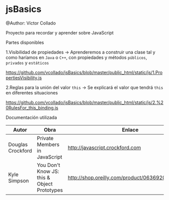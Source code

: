 # jsBasics
@Author: Víctor Collado

Proyecto para recordar y aprender sobre JavaScript

Partes disponibles

1.Visibilidad de propiedades -> Aprenderemos a construir una clase tal y como haríamos en `Java` o `C++`,
con propiedades y métodos `públicos`, `privados` y `estáticos` 

https://github.com/vcollado/jsBasics/blob/master/public_html/static/js/1.PropertiesVisibility.js

2.Reglas para la unión del valor `this` -> Se explicará el valor que tendrá `this` en diferentes situaciones

https://github.com/vcollado/jsBasics/blob/master/public_html/static/js/2.%20RulesFor_this_binding.js

Documentación utilizada

| Autor | Obra | Enlace |
|-------|------| -------|
|Douglas Crockford| Private Members in JavaScript|http://javascript.crockford.com|
|Kyle Simpson|You Don't Know JS: this & Object Prototypes|http://shop.oreilly.com/product/0636920033738.do|


